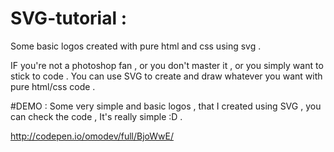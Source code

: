 # SVG-tutorial :

Some basic logos created with pure html and css using svg . 

IF you're not a photoshop fan , or you don't master it , or you simply want to stick to code . You can use SVG to create and draw whatever you want with pure html/css code . 



#DEMO :
Some very simple and basic logos , that I created using SVG , you can check the code , It's really simple :D . 

http://codepen.io/omodev/full/BjoWwE/


